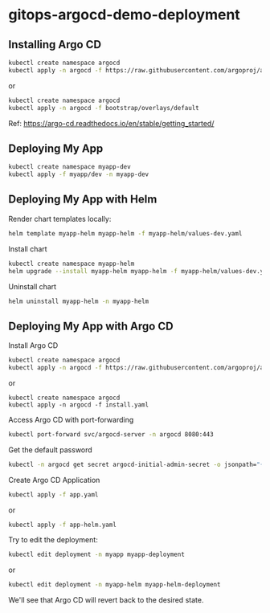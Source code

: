 # gitops-argocd-demo-deployment

## Installing Argo CD

```sh
kubectl create namespace argocd
kubectl apply -n argocd -f https://raw.githubusercontent.com/argoproj/argo-cd/stable/manifests/install.yaml
```

or

```sh
kubectl create namespace argocd
kubectl apply -n argocd -f bootstrap/overlays/default
```

Ref: https://argo-cd.readthedocs.io/en/stable/getting_started/

## Deploying My App

```sh
kubectl create namespace myapp-dev
kubectl apply -f myapp/dev -n myapp-dev
```

## Deploying My App with Helm

Render chart templates locally:

```sh
helm template myapp-helm myapp-helm -f myapp-helm/values-dev.yaml
```

Install chart

```sh
kubectl create namespace myapp-helm
helm upgrade --install myapp-helm myapp-helm -f myapp-helm/values-dev.yaml -n myapp-helm
```

Uninstall chart

```sh
helm uninstall myapp-helm -n myapp-helm
```

## Deploying My App with Argo CD

Install Argo CD

```sh
kubectl create namespace argocd
kubectl apply -n argocd -f https://raw.githubusercontent.com/argoproj/argo-cd/stable/manifests/install.yaml
```

or

```
kubectl create namespace argocd
kubectl apply -n argocd -f install.yaml
```

Access Argo CD with port-forwarding

```sh
kubectl port-forward svc/argocd-server -n argocd 8080:443
```

Get the default password

```sh
kubectl -n argocd get secret argocd-initial-admin-secret -o jsonpath="{.data.password}" | base64 -d; echo
```

Create Argo CD Application

```sh
kubectl apply -f app.yaml
```

or

```sh
kubectl apply -f app-helm.yaml
```

Try to edit the deployment:

```sh
kubectl edit deployment -n myapp myapp-deployment
```

or

```sh
kubectl edit deployment -n myapp-helm myapp-helm-deployment
```

We'll see that Argo CD will revert back to the desired state.
